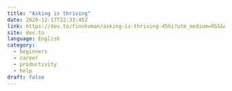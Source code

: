 ```yaml
---
title: "Asking is thriving"
date: 2020-12-17T22:33:45Z
link: https://dev.to/finnhvman/asking-is-thriving-45hi?utm_medium=RSS&utm_source=news.12bit.vn
site: dev.to
language: English
category:
  - beginners
  - career
  - productivity
  - help
draft: false
---
```

